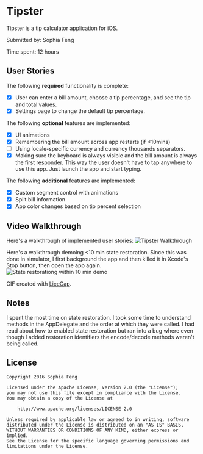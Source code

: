 # Tipster

Tipster is a tip calculator application for iOS.

Submitted by: Sophia Feng

Time spent: 12 hours

## User Stories

The following **required** functionality is complete:

* [x] User can enter a bill amount, choose a tip percentage, and see the tip and total values.
* [x] Settings page to change the default tip percentage.

The following **optional** features are implemented:
* [x] UI animations
* [x] Remembering the bill amount across app restarts (if <10mins)
* [ ] Using locale-specific currency and currency thousands separators.
* [x] Making sure the keyboard is always visible and the bill amount is always the first responder. This way the user doesn't have to tap anywhere to use this app. Just launch the app and start typing.

The following **additional** features are implemented:

* [x] Custom segment control with animations
* [x] Split bill information
* [x] App color changes based on tip percent selection

## Video Walkthrough 

Here's a walkthrough of implemented user stories:
<img src='http://imgur.com/KqVjdnG.gif' title='Tipster Walkthrough' width='' alt='Tipster Walkthrough' />

Here's a walkthrough demoing <10 min state restoration. Since this was done in simulator, I first background the app and then killed it in Xcode's Stop button, then open the app again. 
<img src='http://imgur.com/AaS2M4B.gif' title='State restorationg within 10 min demo' width='' alt='State restorationg within 10 min demo' />

GIF created with [LiceCap](http://www.cockos.com/licecap/).

## Notes

I spent the most time on state restoration. I took some time to understand methods in the AppDelegate and the order at which they were called. I had read about how to enabled state restoration but ran into a bug where even though I added restoration identifiers the encode/decode methods weren't being called.

## License

    Copyright 2016 Sophia Feng

    Licensed under the Apache License, Version 2.0 (the "License");
    you may not use this file except in compliance with the License.
    You may obtain a copy of the License at

        http://www.apache.org/licenses/LICENSE-2.0

    Unless required by applicable law or agreed to in writing, software
    distributed under the License is distributed on an "AS IS" BASIS,
    WITHOUT WARRANTIES OR CONDITIONS OF ANY KIND, either express or implied.
    See the License for the specific language governing permissions and
    limitations under the License.
